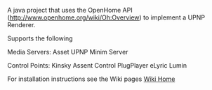 A java project that uses the OpenHome API (http://www.openhome.org/wiki/Oh:Overview) to implement a UPNP Renderer.

Supports the following

Media Servers:
Asset UPNP
Minim Server

Control Points:
Kinsky
Assent Control
PlugPlayer
eLyric
Lumin

For installation instructions see the Wiki pages [Wiki Home](https://github.com/PeteManchester/MediaPlayer/wiki)
